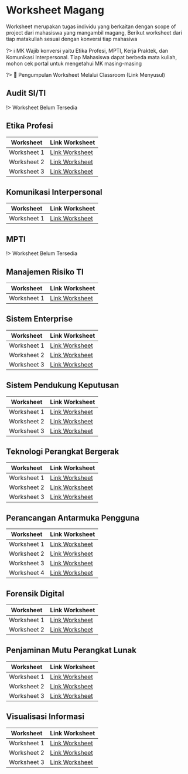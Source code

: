 # Worksheet Magang

Worksheet merupakan tugas individu yang berkaitan dengan scope of project dari mahasiswa yang mangambil magang, Berikut worksheet dari tiap matakuliah sesuai dengan konversi tiap mahasiwa

?> :information_source: MK Wajib konversi yaitu Etika Profesi, MPTI, Kerja Praktek, dan Komunikasi Interpersonal. Tiap Mahasiswa dapat berbeda mata kuliah, mohon cek portal untuk mengetahui MK masing-masing

?> :blue_book: Pengumpulan Worksheet Melalui Classroom (Link Menyusul)

## Audit SI/TI

<!-- | Worksheet | Link Worksheet |
| -----------   | ----------- |
| Worksheet 1 | [Link Worksheet]() |
| Worksheet 2 | [Link Worksheet]() |
| Worksheet 3 | [Link Worksheet]() | -->
!> Worksheet Belum Tersedia

## Etika Profesi

| Worksheet | Link Worksheet |
| -----------   | ----------- |
| Worksheet 1 | [Link Worksheet](https://docs.google.com/document/d/11jd5spZXKk0s5lToyD5LC3v_hh0nSq-BA9Hi8wsr0HM/edit?usp=sharing) |
| Worksheet 2 | [Link Worksheet](https://docs.google.com/document/d/1t8DJbNj7vsA9WxRN9LwvleedUYHDzmYtXa5nMvoNMoc/edit?usp=sharing) |
| Worksheet 3 | [Link Worksheet](https://docs.google.com/document/d/1H-9yfOQu17sTpylDxT3toEl63MCExpOxZXVuiMsWJsQ/edit?usp=sharing) |


## Komunikasi Interpersonal

| Worksheet | Link Worksheet |
| -----------   | ----------- |
| Worksheet 1 | [Link Worksheet](https://docs.google.com/document/d/1GGIopJTKrNcJ1iFPD69ZzgNWj2bmmNULjsFgPAZ-hls/edit?usp=sharing) |


## MPTI

<!-- | Worksheet | Link Worksheet |
| -----------   | ----------- |
| Worksheet 1 | [Link Worksheet]() |
| Worksheet 2 | [Link Worksheet]() |
| Worksheet 3 | [Link Worksheet]() | -->

!> Worksheet Belum Tersedia

## Manajemen Risiko TI

| Worksheet | Link Worksheet |
| -----------   | ----------- |
| Worksheet 1 | [Link Worksheet](https://docs.google.com/document/d/14C4P8ZniWUZb2yfYQxXc0DEBZnDyXrGp/edit?usp=share_link&ouid=118309785626654853986&rtpof=true&sd=true) |


## Sistem Enterprise

| Worksheet | Link Worksheet |
| -----------   | ----------- |
| Worksheet 1 | [Link Worksheet](https://docs.google.com/document/d/1KIwUgFXXwRzsfiDcGw9tG54nX5Yj31XV/edit?usp=sharing&ouid=104874529700559746884&rtpof=true&sd=true) |
| Worksheet 2 | [Link Worksheet](https://docs.google.com/document/d/1YnLuXFLLnLBmsEM1BdwHO0idBTR3UvNS/edit?usp=sharing&ouid=104874529700559746884&rtpof=true&sd=true ) |
| Worksheet 3 | [Link Worksheet](https://docs.google.com/document/d/18vaIJKp20igaQI0oi_EYj0XMcmYm0bQ7/edit?usp=sharing&ouid=104874529700559746884&rtpof=true&sd=true ) |

## Sistem Pendukung Keputusan

| Worksheet | Link Worksheet |
| -----------   | ----------- |
| Worksheet 1 | [Link Worksheet](https://docs.google.com/document/d/1T0T6fG-Ul2WQCeIG3sJN-UjHqKeiO_gwYntx4t_r93w/edit?usp=sharing) |
| Worksheet 2 | [Link Worksheet](https://docs.google.com/document/d/1RuiIn1TquA0eY44GLfgnhJNJRbB5M_hvRMyNmhsjwOg/edit?usp=sharing) |
| Worksheet 3 | [Link Worksheet](https://docs.google.com/document/d/1KDQtQ9bNU-ricSOaUIEvWOydsOfN5j9S_fFYtY9GGMw/edit?usp=sharing) |


## Teknologi Perangkat Bergerak

| Worksheet | Link Worksheet |
| -----------   | ----------- |
| Worksheet 1 | [Link Worksheet](https://docs.google.com/document/d/1lVyyqNKODLfwoHox0v0EnLFFvzhhiEUo/edit?usp=sharing&ouid=104874529700559746884&rtpof=true&sd=true ) |
| Worksheet 2 | [Link Worksheet](https://docs.google.com/document/d/1sGN52jeNSrlnBNRLQYzx3onzNkDZhP0o/edit?usp=sharing&ouid=104874529700559746884&rtpof=true&sd=true) |
| Worksheet 3 | [Link Worksheet](https://docs.google.com/document/d/1RLEeR2y-mde6tXFjQ4cLv1JRgWp3CQLV/edit?usp=sharing&ouid=104874529700559746884&rtpof=true&sd=true ) |


## Perancangan Antarmuka Pengguna

| Worksheet | Link Worksheet |
| -----------   | ----------- |
| Worksheet 1 | [Link Worksheet](https://docs.google.com/document/d/1O1uY-12GL3jETHJGNzW6Q2oarb0gwuTw/edit?usp=sharing&ouid=104874529700559746884&rtpof=true&sd=true) |
| Worksheet 2 | [Link Worksheet](https://docs.google.com/document/d/1D281or-UQD_YWTLP8Jreo4q1OVH7SQvU/edit?usp=sharing&ouid=104874529700559746884&rtpof=true&sd=true) |
| Worksheet 3 | [Link Worksheet](https://docs.google.com/document/d/1kpeUYPAAAxI3G98b4qoqiIt08Ure4e95/edit?usp=sharing&ouid=118309785626654853986&rtpof=true&sd=true) |
| Worksheet 4 | [Link Worksheet](https://docs.google.com/document/d/1p_w0rKOgNpc912AjtVDpK4EBMRlxDEOd/edit?usp=sharing&ouid=118309785626654853986&rtpof=true&sd=true) |


## Forensik Digital

| Worksheet | Link Worksheet |
| -----------   | ----------- |
| Worksheet 1 | [Link Worksheet](https://docs.google.com/document/d/1ZniKd4mWeI8Y3Vn68MphPoR9ERia5iY7e-WRlcB0oaI/edit?usp=sharing ) |
| Worksheet 2 | [Link Worksheet](https://docs.google.com/document/d/1i8twpVdMahiNrSORalE2RAU0ygoS9gZPx6oYStSuVzA/edit?usp=sharing) |


## Penjaminan Mutu Perangkat Lunak

| Worksheet | Link Worksheet |
| -----------   | ----------- |
| Worksheet 1 | [Link Worksheet](https://docs.google.com/document/d/1-NV6jnTd8czUX2XPAF1Srv5bBu_THXg6mnWGFQ_YEQY/edit?usp=sharing) |
| Worksheet 2 | [Link Worksheet](https://docs.google.com/document/d/1wwbCgXlUGk0MJgIXCwBEQ1PjbFBk6Xnqw1JJR52AwkQ/edit?usp=sharing) |
| Worksheet 3 | [Link Worksheet](https://docs.google.com/document/d/1lhg_XLPxyCeZ44C6Eh_VL676fOb7Z8_9IoTMmtWki4E/edit?usp=sharing) |


## Visualisasi Informasi

| Worksheet | Link Worksheet |
| -----------   | ----------- |
| Worksheet 1 | [Link Worksheet](https://docs.google.com/document/d/1hsc3iqSacpBtVWWEs-SFCp6apbgjwEreRKE_nJnRHgg/edit?usp=sharing) |
| Worksheet 2 | [Link Worksheet](https://docs.google.com/document/d/1MRjA8kaFdH60DBiYdbZuXjLEmfvb2N8-iZ13eaw9WLo/edit?usp=sharing) |
| Worksheet 3 | [Link Worksheet](https://docs.google.com/document/d/12vOJ5NCLG8NGVruk47Mx5iIu6TDldWHubL_ecvaDZCE/edit?usp=sharing) |

